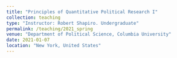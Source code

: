 ```yaml
---
title: "Principles of Quantitative Political Research I"
collection: teaching
type: "Instructor: Robert Shapiro. Undergraduate"
permalink: /teaching/2021_spring
venue: "Department of Political Science, Columbia University"
date: 2021-01-07
location: "New York, United States"
---
```

